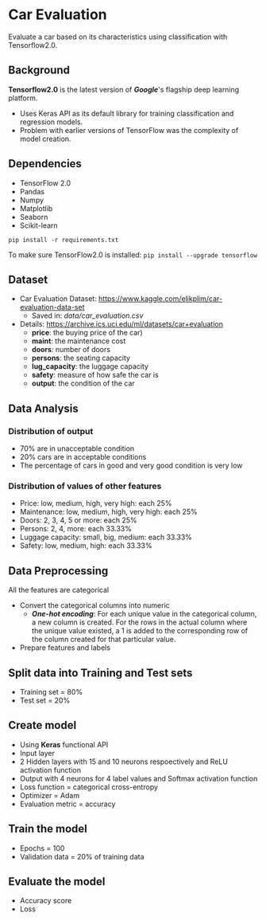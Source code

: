 # Car Evaluation

Evaluate a car based on its characteristics using classification with Tensorflow2.0.

## Background

**Tensorflow2.0** is the latest version of ***Google***'s flagship deep learning platform.

* Uses Keras API as its default library for training classification and regression models.
* Problem with earlier versions of TensorFlow was the complexity of model creation. 

## Dependencies

* TensorFlow 2.0
* Pandas
* Numpy
* Matplotlib
* Seaborn
* Scikit-learn

`pip install -r requirements.txt`

To make sure TensorFlow2.0 is installed: `pip install --upgrade tensorflow`

## Dataset

* Car Evaluation Dataset: https://www.kaggle.com/elikplim/car-evaluation-data-set
  * Saved in: *data/car_evaluation.csv*
* Details: https://archive.ics.uci.edu/ml/datasets/car+evaluation
  * **price**: the buying price of the car)
  * **maint**:  the maintenance cost
  * **doors**: number of doors
  * **persons**: the seating capacity
  * **lug_capacity**: the luggage capacity
  * **safety**: measure of how safe the car is
  * **output**: the condition of the car

## Data Analysis

### Distribution of output

* 70% are in unacceptable condition
* 20% cars are in acceptable conditions
* The percentage of cars in good and very good condition is very low

### Distribution of values of other features

* Price: low, medium, high, very high: each 25%
* Maintenance: low, medium, high, very high: each 25%
* Doors: 2, 3, 4, 5 or more: each 25%
* Persons: 2, 4, more: each 33.33%
* Luggage capacity: small, big, medium: each 33.33%
* Safety: low, medium, high: each 33.33%

## Data Preprocessing

All the features are categorical

* Convert the categorical columns into numeric
  * ***One-hot encoding***: For each unique value in the categorical column, a new column is created. For the rows in the actual column where the unique value existed, a 1 is added to the corresponding row of the column created for that particular value. 
* Prepare features and labels

## Split data into Training and Test sets

* Training set = 80%
* Test set = 20%

## Create model

* Using **Keras** functional API
* Input layer
* 2 Hidden layers with 15 and 10 neurons respoectively and ReLU activation function
* Output with 4 neurons for 4 label values and Softmax activation function
* Loss function = categorical cross-entropy
* Optimizer = Adam
* Evaluation metric = accuracy

## Train the model

* Epochs = 100
* Validation data = 20% of training data

## Evaluate the model

* Accuracy score
* Loss
